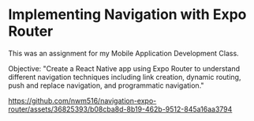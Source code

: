 # Implementing Navigation with Expo Router

This was an assignment for my Mobile Application Development Class.

Objective:
"Create a React Native app using Expo Router to understand different navigation techniques including link creation, dynamic routing, push and replace navigation, and programmatic navigation."

https://github.com/nwm516/navigation-expo-router/assets/36825393/b08cba8d-8b19-462b-9512-845a16aa3794

